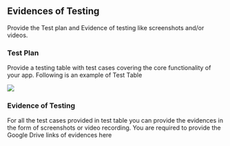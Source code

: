 ## Evidences of Testing

Provide the Test plan and Evidence of testing like screenshots and/or videos. 

### Test Plan
Provide a testing table with test cases covering the core functionality of your app. Following is an example of Test Table


[![](https://github.com/a-subhani/DDA_Python_2022-23/blob/main/Testing%20the%20App/Test%20Table%20Example.jpg)](https://drive.google.com/file/d/1OZpHuHARtM0LGDqq51ReP9zghdaEvOt2/view?usp=share_link)

### Evidence of Testing
For all the test cases provided in test table you can provide the evidences in the form of screenshots or video recording.
You are required to provide the Google Drive links of evidences here

